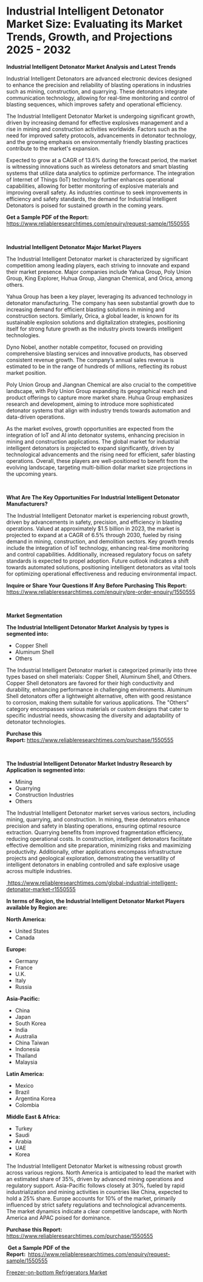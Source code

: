 <p><h1>Industrial Intelligent Detonator Market Size: Evaluating its Market Trends, Growth, and Projections 2025 - 2032</h1></p><p><strong>Industrial Intelligent Detonator Market Analysis and Latest Trends</strong></p>
<p><p>Industrial Intelligent Detonators are advanced electronic devices designed to enhance the precision and reliability of blasting operations in industries such as mining, construction, and quarrying. These detonators integrate communication technology, allowing for real-time monitoring and control of blasting sequences, which improves safety and operational efficiency. </p><p>The Industrial Intelligent Detonator Market is undergoing significant growth, driven by increasing demand for effective explosives management and a rise in mining and construction activities worldwide. Factors such as the need for improved safety protocols, advancements in detonator technology, and the growing emphasis on environmentally friendly blasting practices contribute to the market's expansion. </p><p>Expected to grow at a CAGR of 13.6% during the forecast period, the market is witnessing innovations such as wireless detonators and smart blasting systems that utilize data analytics to optimize performance. The integration of Internet of Things (IoT) technology further enhances operational capabilities, allowing for better monitoring of explosive materials and improving overall safety. As industries continue to seek improvements in efficiency and safety standards, the demand for Industrial Intelligent Detonators is poised for sustained growth in the coming years.</p></p>
<p><strong>Get a Sample PDF of the Report:&nbsp;</strong> <a href="https://www.reliableresearchtimes.com/enquiry/request-sample/1550555?utm_campaign=2774&utm_medium=2&utm_source=Github&utm_content=ia&utm_term=11042025&utm_id=industrial-intelligent-detonator">https://www.reliableresearchtimes.com/enquiry/request-sample/1550555</a></p>
<p>&nbsp;</p>
<p><strong>Industrial Intelligent Detonator Major Market Players</strong></p>
<p><p>The Industrial Intelligent Detonator market is characterized by significant competition among leading players, each striving to innovate and expand their market presence. Major companies include Yahua Group, Poly Union Group, King Explorer, Huhua Group, Jiangnan Chemical, and Orica, among others.</p><p>Yahua Group has been a key player, leveraging its advanced technology in detonator manufacturing. The company has seen substantial growth due to increasing demand for efficient blasting solutions in mining and construction sectors. Similarly, Orica, a global leader, is known for its sustainable explosion solutions and digitalization strategies, positioning itself for strong future growth as the industry pivots towards intelligent technologies.</p><p>Dyno Nobel, another notable competitor, focused on providing comprehensive blasting services and innovative products, has observed consistent revenue growth. The company’s annual sales revenue is estimated to be in the range of hundreds of millions, reflecting its robust market position.</p><p>Poly Union Group and Jiangnan Chemical are also crucial to the competitive landscape, with Poly Union Group expanding its geographical reach and product offerings to capture more market share. Huhua Group emphasizes research and development, aiming to introduce more sophisticated detonator systems that align with industry trends towards automation and data-driven operations.</p><p>As the market evolves, growth opportunities are expected from the integration of IoT and AI into detonator systems, enhancing precision in mining and construction applications. The global market for industrial intelligent detonators is projected to expand significantly, driven by technological advancements and the rising need for efficient, safer blasting operations. Overall, these players are well-positioned to benefit from the evolving landscape, targeting multi-billion dollar market size projections in the upcoming years.</p></p>
<p>&nbsp;</p>
<p><strong>What Are The Key Opportunities For Industrial Intelligent Detonator Manufacturers?</strong></p>
<p><p>The Industrial Intelligent Detonator market is experiencing robust growth, driven by advancements in safety, precision, and efficiency in blasting operations. Valued at approximately $1.5 billion in 2023, the market is projected to expand at a CAGR of 6.5% through 2030, fueled by rising demand in mining, construction, and demolition sectors. Key growth trends include the integration of IoT technology, enhancing real-time monitoring and control capabilities. Additionally, increased regulatory focus on safety standards is expected to propel adoption. Future outlook indicates a shift towards automated solutions, positioning intelligent detonators as vital tools for optimizing operational effectiveness and reducing environmental impact.</p></p>
<p><strong>Inquire or Share Your Questions If Any Before Purchasing This Report:</strong> <a href="https://www.reliableresearchtimes.com/enquiry/pre-order-enquiry/1550555?utm_campaign=2774&utm_medium=2&utm_source=Github&utm_content=ia&utm_term=11042025&utm_id=industrial-intelligent-detonator">https://www.reliableresearchtimes.com/enquiry/pre-order-enquiry/1550555</a></p>
<p>&nbsp;</p>
<p><strong>Market Segmentation</strong></p>
<p><strong>The Industrial Intelligent Detonator Market Analysis by types is segmented into:</strong></p>
<p><ul><li>Copper Shell</li><li>Aluminum Shell</li><li>Others</li></ul></p>
<p><p>The Industrial Intelligent Detonator market is categorized primarily into three types based on shell materials: Copper Shell, Aluminum Shell, and Others. Copper Shell detonators are favored for their high conductivity and durability, enhancing performance in challenging environments. Aluminum Shell detonators offer a lightweight alternative, often with good resistance to corrosion, making them suitable for various applications. The "Others" category encompasses various materials or custom designs that cater to specific industrial needs, showcasing the diversity and adaptability of detonator technologies.</p></p>
<p><strong>Purchase this Report:&nbsp;</strong><a href="https://www.reliableresearchtimes.com/purchase/1550555?utm_campaign=2774&utm_medium=2&utm_source=Github&utm_content=ia&utm_term=11042025&utm_id=industrial-intelligent-detonator">https://www.reliableresearchtimes.com/purchase/1550555</a></p>
<p>&nbsp;</p>
<p><strong>The Industrial Intelligent Detonator Market Industry Research by Application is segmented into:</strong></p>
<p><ul><li>Mining</li><li>Quarrying</li><li>Construction Industries</li><li>Others</li></ul></p>
<p><p>The Industrial Intelligent Detonator market serves various sectors, including mining, quarrying, and construction. In mining, these detonators enhance precision and safety in blasting operations, ensuring optimal resource extraction. Quarrying benefits from improved fragmentation efficiency, reducing operational costs. In construction, intelligent detonators facilitate effective demolition and site preparation, minimizing risks and maximizing productivity. Additionally, other applications encompass infrastructure projects and geological exploration, demonstrating the versatility of intelligent detonators in enabling controlled and safe explosive usage across multiple industries.</p></p>
<p><a href="https://www.reliableresearchtimes.com/global-industrial-intelligent-detonator-market-r1550555?utm_campaign=2774&utm_medium=2&utm_source=Github&utm_content=ia&utm_term=11042025&utm_id=industrial-intelligent-detonator">&nbsp;https://www.reliableresearchtimes.com/global-industrial-intelligent-detonator-market-r1550555</a></p>
<p><strong>In terms of Region, the Industrial Intelligent Detonator Market Players available by Region are:</strong></p>
<p>
    <p> <strong> North America: </strong>
        <ul>
            <li>United States</li>
            <li>Canada</li>
        </ul>
        </p> 
    <p> <strong> Europe: </strong>
        <ul>
            <li>Germany</li>
            <li>France</li>
            <li>U.K.</li>
            <li>Italy</li>
            <li>Russia</li>
        </ul>
        </p> 
    <p> <strong> Asia-Pacific: </strong>
        <ul>
            <li>China</li>
            <li>Japan</li>
            <li>South Korea</li>
            <li>India</li>
            <li>Australia</li>
            <li>China Taiwan</li>
            <li>Indonesia</li>
            <li>Thailand</li>
            <li>Malaysia</li>
        </ul>
        </p> 
    <p> <strong> Latin America: </strong>
        <ul>
            <li>Mexico</li>
            <li>Brazil</li>
            <li>Argentina Korea</li>
            <li>Colombia</li>
        </ul>
        </p> 
    <p> <strong> Middle East & Africa: </strong>
        <ul>
            <li>Turkey</li>
            <li>Saudi</li>
            <li>Arabia</li>
            <li>UAE</li>
            <li>Korea</li>
        </ul>
    </p>
    </p>
<p><p>The Industrial Intelligent Detonator Market is witnessing robust growth across various regions. North America is anticipated to lead the market with an estimated share of 35%, driven by advanced mining operations and regulatory support. Asia-Pacific follows closely at 30%, fueled by rapid industrialization and mining activities in countries like China, expected to hold a 25% share. Europe accounts for 10% of the market, primarily influenced by strict safety regulations and technological advancements. The market dynamics indicate a clear competitive landscape, with North America and APAC poised for dominance.</p></p>
<p><strong>Purchase this Report: </strong><a href="https://www.reliableresearchtimes.com/purchase/1550555?utm_campaign=2774&utm_medium=2&utm_source=Github&utm_content=ia&utm_term=11042025&utm_id=industrial-intelligent-detonator">https://www.reliableresearchtimes.com/purchase/1550555</a></p>
<p>&nbsp;<strong>Get a Sample PDF of the Report:&nbsp;&nbsp;</strong><a href="https://www.reliableresearchtimes.com/enquiry/request-sample/1550555?utm_campaign=2774&utm_medium=2&utm_source=Github&utm_content=ia&utm_term=11042025&utm_id=industrial-intelligent-detonator">https://www.reliableresearchtimes.com/enquiry/request-sample/1550555</a></p>
<p><strong></strong></p>
<p><p><a href="https://github.com/kaniselway4c/Market-Research-Report-List-1/blob/main/freezer-on-bottom-refrigerators-market.md?utm_campaign=2774&utm_medium=2&utm_source=Github&utm_content=ia&utm_term=11042025&utm_id=industrial-intelligent-detonator">Freezer-on-bottom Refrigerators Market</a></p></p>